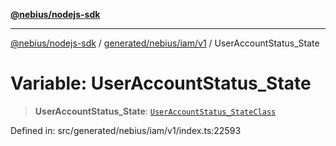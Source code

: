 [**@nebius/nodejs-sdk**](../../../../../README.md)

---

[@nebius/nodejs-sdk](../../../../../README.md) / [generated/nebius/iam/v1](../README.md) / UserAccountStatus_State

# Variable: UserAccountStatus_State

> **UserAccountStatus_State**: [`UserAccountStatus_StateClass`](../type-aliases/UserAccountStatus_StateClass.md)

Defined in: src/generated/nebius/iam/v1/index.ts:22593
